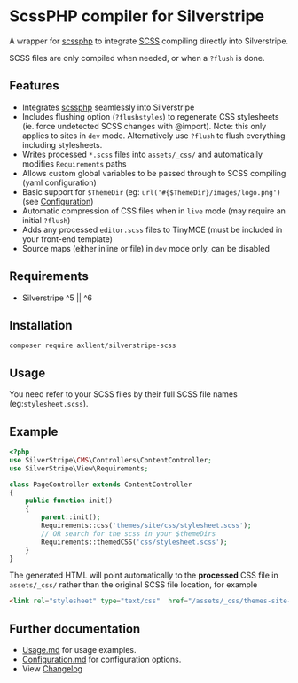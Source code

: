 # ScssPHP compiler for Silverstripe

A wrapper for [scssphp](https://scssphp.github.io/scssphp/) to integrate [SCSS](http://sass-lang.com/) compiling directly into Silverstripe.

SCSS files are only compiled when needed, or when a `?flush` is done.

## Features

- Integrates [scssphp](https://scssphp.github.io/scssphp/) seamlessly into Silverstripe
- Includes flushing option (`?flushstyles`) to regenerate CSS stylesheets (ie. force undetected SCSS changes with @import). Note: this only applies to sites in `dev` mode. Alternatively use `?flush` to flush everything including stylesheets.
- Writes processed `*.scss` files into `assets/_css/` and automatically modifies `Requirements` paths
- Allows custom global variables to be passed through to SCSS compiling (yaml configuration)
- Basic support for `$ThemeDir` (eg: `url('#{$ThemeDir}/images/logo.png')` (see [Configuration](docs/en/Configuration.md))
- Automatic compression of CSS files when in `live` mode (may require an initial `?flush`)
- Adds any processed `editor.scss` files to TinyMCE (must be included in your front-end template)
- Source maps (either inline or file) in `dev` mode only, can be disabled

## Requirements

- Silverstripe ^5 || ^6

## Installation

```
composer require axllent/silverstripe-scss
```

## Usage

You need refer to your SCSS files by their full SCSS file names (eg:`stylesheet.scss`).

## Example

```php
<?php
use SilverStripe\CMS\Controllers\ContentController;
use SilverStripe\View\Requirements;

class PageController extends ContentController
{
    public function init()
    {
        parent::init();
        Requirements::css('themes/site/css/stylesheet.scss');
        // OR search for the scss in your $themeDirs
        Requirements::themedCSS('css/stylesheet.scss');
    }
}
```

The generated HTML will point automatically to the **processed** CSS file in `assets/_css/`
rather than the original SCSS file location, for example

```html
<link rel="stylesheet" type="text/css"  href="/assets/_css/themes-site-css-stylesheet.css?m=123456789" />
```

## Further documentation

- [Usage.md](docs/en/Usage.md) for usage examples.
- [Configuration.md](docs/en/Configuration.md) for configuration options.
- View [Changelog](CHANGELOG.md)
